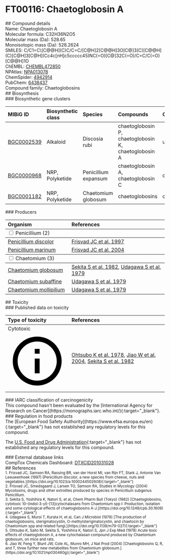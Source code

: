 
# FT00116: Chaetoglobosin A
<div class="molecule_image" style="float:left">
<img data-smiles= C/C1=C\[C@@H](C)C/C=C/[C@H]2[C@@H]3O[C@]3(C)[C@@H](C)[C@H]3[C@H](CC4=CNC5=CC=CC=C45)NC(=O)[C@]32C(=O)/C=C/C(=O)[C@@H]1O data-smiles-options="{ 'width': 350, 'height': 350 }" />
</div>
## Compound details
<div style="overflow:hidden">
Name: Chaetoglobosin A<br>
Molecular formula: C32H36N2O5<br>
Molecular mass (Da): 528.65<br>
Monoisotopic mass (Da): 528.2624<br>
<div class="break_all">
SMILES: C/C1=C\[C@@H](C)C/C=C/[C@H]2[C@@H]3O[C@]3(C)[C@@H](C)[C@H]3[C@H](Cc4c[nH]c5ccccc45)NC(=O)[C@]32C(=O)/C=C/C(=O)[C@@H]1O<br>
</div>
        ChEMBL: <a href=https://www.ebi.ac.uk/chembl/compound_report_card/CHEMBL472850 target="_blank">CHEMBL472850</a><br>
        NPAtlas: <a href=https://www.npatlas.org/explore/compounds/NPA013078 target="_blank">NPA013078</a><br>
        ChemSpider: <a href=https://www.chemspider.com/Chemical-Structure.4942914.html target="_blank">4942914</a><br>
        PubChem: <a href=https://pubchem.ncbi.nlm.nih.gov/compound/6438437 target="_blank">6438437</a><br>
    Compound family: Chaetoglobosins<br>
</div>

<div markdown="block" class="section">
## Biosynthesis
<div markdown="block" class="subsection">
### Biosynthetic gene clusters
<table>
<thead>
<tr>
<th style="text-align: left;" role="columnheader" data-sort-default>MIBiG ID</th>
<th style="text-align: left;" role="columnheader">Biosynthetic class</th>
<th style="text-align: left;" role="columnheader">Species</th>
<th style="text-align: left;" role="columnheader">Compounds</th>
<th style="text-align: left;" role="columnheader">Complete</th>
<th style="text-align: left;" role="columnheader">Minimal entry</th>
</tr>
</thead>
<tbody>
        <tr>
        <td style="text-align: left;"><a href="https://mibig.secondarymetabolites.org/repository/BGC0002539" target="_blank">BGC0002539</a></td>
        <td style="text-align: left;">Alkaloid</td>
        <td style="text-align: left;">Discosia rubi</td>
        <td style="text-align: left;">chaetoglobosin P, chaetoglobosin K, chaetoglobosin A</td>
        <td style="text-align: left;">unknown</td>
        <td style="text-align: left;">True</td>
        </tr>
        <tr>
        <td style="text-align: left;"><a href="https://mibig.secondarymetabolites.org/repository/BGC0000968" target="_blank">BGC0000968</a></td>
        <td style="text-align: left;">NRP, Polyketide</td>
        <td style="text-align: left;">Penicillium expansum</td>
        <td style="text-align: left;">chaetoglobosin A, chaetoglobosin C</td>
        <td style="text-align: left;">complete</td>
        <td style="text-align: left;">False</td>
        </tr>
        <tr>
        <td style="text-align: left;"><a href="https://mibig.secondarymetabolites.org/repository/BGC0001182" target="_blank">BGC0001182</a></td>
        <td style="text-align: left;">NRP, Polyketide</td>
        <td style="text-align: left;">Chaetomium globosum</td>
        <td style="text-align: left;">chaetoglobosins</td>
        <td style="text-align: left;">complete</td>
        <td style="text-align: left;">False</td>
        </tr>
</tbody>
</table>
</div>

<div markdown="block" class="subsection">
### Producers
<table>
<thead>
<tr>
<th style="text-align: left;" role="columnheader" width="40%" data-sort-default>Organism</th>
<th style="text-align: left;" role="columnheader" width="60%">References</th>
</tr>
</thead>
        <tbody class="header">
        <tr>
        <td style="text-align: left;" colspan="2">
        <input type="checkbox" data-toggle="toggle" id=Penicillium>
        <label for=Penicillium>Penicillium (2)</label>
        </td>
        </tr>
        </tbody>
        <tbody class="hide">
                <tr>
                <td style="text-align: left;"><a href="https://www.ncbi.nlm.nih.gov/Taxonomy/Browser/wwwtax.cgi?mode=Info&id=74830" target="_blank">Penicillium discolor</a></td>
                <td style="text-align: left;"><a href="#REF00260">Frisvad JC et al. 1997</a></td>
                </tr>
                <tr>
                <td style="text-align: left;"><a href="https://www.ncbi.nlm.nih.gov/Taxonomy/Browser/wwwtax.cgi?mode=Info&id=293560" target="_blank">Penicillium marinum</a></td>
                <td style="text-align: left;"><a href="#REF00246">Frisvad JC et al. 2004</a></td>
                </tr>
        </tbody>
        <tbody class="header">
        <tr>
        <td style="text-align: left;" colspan="2">
        <input type="checkbox" data-toggle="toggle" id=Chaetomium>
        <label for=Chaetomium>Chaetomium (3)</label>
        </td>
        </tr>
        </tbody>
        <tbody class="hide">
                <tr>
                <td style="text-align: left;"><a href="https://www.ncbi.nlm.nih.gov/Taxonomy/Browser/wwwtax.cgi?mode=Info&id=38033" target="_blank">Chaetomium globosum</a></td>
                <td style="text-align: left;"><a href="#REF00323">Sekita S et al. 1982</a>, <a href="#REF00097">Udagawa S et al. 1979</a></td>
                </tr>
                <tr>
                <td style="text-align: left;"><a href="https://www.ncbi.nlm.nih.gov/Taxonomy/Browser/wwwtax.cgi?mode=Info&id=1036253" target="_blank">Chaetomium subaffine</a></td>
                <td style="text-align: left;"><a href="#REF00097">Udagawa S et al. 1979</a></td>
                </tr>
                <tr>
                <td style="text-align: left;"><a href="https://www.ncbi.nlm.nih.gov/Taxonomy/Browser/wwwtax.cgi?mode=Info&id=1337082" target="_blank">Chaetomium mollipilium</a></td>
                <td style="text-align: left;"><a href="#REF00097">Udagawa S et al. 1979</a></td>
                </tr>
        </tbody>
</table>
</div>
</div>

<div markdown="block" class="section">
## Toxicity
<div markdown="block" class="subsection">
### Published data on toxicity
<table>
<thead>
<tr>
<th style="text-align: left;" role="columnheader" width="40%" data-sort-default>Type of toxicity</th>
<th style="text-align: left;" role="columnheader" width="60%">References</th>
</tr>
</thead>
<tbody>
<tr>
<td style="text-align: left;">Cytotoxic <span class="twemoji" title="Toxic to cells"><svg xmlns="http://www.w3.org/2000/svg" viewBox="0 0 24 24"><path d="M11 9h2V7h-2m1 13c-4.41 0-8-3.59-8-8s3.59-8 8-8 8 3.59 8 8-3.59 8-8 8m0-18A10 10 0 0 0 2 12a10 10 0 0 0 10 10 10 10 0 0 0 10-10A10 10 0 0 0 12 2m-1 15h2v-6h-2v6Z"></path></svg></span></td>
<td style="text-align: left;"><a href="#REF00099">Ohtsubo K et al. 1978</a>, <a href="#REF00326">Jiao W et al. 2004</a>, <a href="#REF00323">Sekita S et al. 1982</a></td>
</tr>
</tbody>
</table>
</div>

<div markdown="block" class="subsection">
### IARC classification of carcinogenicity
<div markdown="block" class="indented_block">
This compound hasn't been evaluated by the [International Agency for Research on Cancer](https://monographs.iarc.who.int/){:target="_blank"}.<br>
</div>
</div>

<div markdown="block" class="subsection">
### Regulation in food products
<div markdown="block" class="indented_block">
The [European Food Safety Authority](https://www.efsa.europa.eu/en){:target="_blank"} has not established any regulatory levels for this compound. <br>

The [U.S. Food and Drug Administration](https://www.fda.gov/){:target="_blank"} has not established any regulatory levels for this compound. <br>

</div>
</div>

<div markdown="block" class="subsection">
### External database links
<div markdown="block" class="indented_block">
CompTox Chemicals Dashboard: <a href=https://comptox.epa.gov/dashboard/chemical/details/DTXCID201031028 target="_blank">DTXCID201031028</a><br>
</div>
</div>
</div>

<div markdown="block" class="section">
## References
<div markdown="block" style="font-size: smaller;">
<span id=REF00260>
1. Frisvad JC, Samson RA, Rassing BR, van der Horst MI, van Rijn FT, Stark J, Antonie Van Leeuwenhoek (1997) [Penicillium discolor, a new species from cheese, nuts and vegetables.](https://doi.org/10.1023/a:1000244502608){:target="_blank"}<br>
</span>

<span id=REF00246>
2. Frisvad JC, Smedsgaard J, Larsen TO, Samson RA, Studies in Mycology (2004) Mycotoxins, drugs and other extrolites produced by species in Penicillium subgenus Penicillium.<br>
</span>

<span id=REF00323>
3. Sekita S, Yoshihira K, Natori S, et al, Chem Pharm Bull (Tokyo) (1982) [Chaetoglobosins, cytotoxic 10-(indol-3-yl)-[13]cytochalasans from Chaetomium spp I: Production, isolation and some cytological effects of chaetoglobosins A-J.](https://doi.org/10.1248/cpb.30.1609){:target="_blank"}<br>
</span>

<span id=REF00097>
4. Udagawa S, Muroi T, Kurata H, et al, Can J Microbiol (1979) [The production of chaetoglobosins, sterigmatocystin, O-methylsterigmatocystin, and chaetocin by Chaetomium spp and related fungi.](https://doi.org/10.1139/m79-027){:target="_blank"}<br>
</span>

<span id=REF00099>
5. Ohtsubo K, Saito M, Sekita S, Yoshihira K, Natori S, Jpn J Exp Med (1978) Acute toxic effects of chaetoglobosin A, a new cytochalasan compound produced by Chaetomium globosum, on mice and rats.<br>
</span>

<span id=REF00326>
6. Jiao W, Feng Y, Blunt JW, Cole AL, Munro MH, J Nat Prod (2004) [Chaetoglobosins Q, R, and T, three further new metabolites from Chaetomium globosum.](https://doi.org/10.1021/np030460g){:target="_blank"}<br>
</span>

</div>
</div>

<script type="text/javascript" src="https://unpkg.com/smiles-drawer@2.0.1/dist/smiles-drawer.min.js"></script>
<script>
    SmiDrawer.apply();
</script>